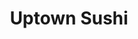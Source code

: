 ---
layout: place
title: "Uptown Sushi"
permalink: /texas/houston/uptown-sushi.html
stateAbbr: TX
stateName: Texas
cityName: Houston
seo:
  name: "Uptown Sushi"
  type: Restaurant
  links: http://www.uptown-sushi.com/
description: "Uptown Sushi serves delicious sushi in Houston, Texas. Try fresh Japanese dishes for a great dining experience. "
place_id: ChIJB50K5UfBQIYRnhGTlgwEu8Q
photos:
  - name: >-
      places/ChIJB50K5UfBQIYRnhGTlgwEu8Q/photos/AeeoHcLB0NeuSo6HkR8yLm0N_zx5iB-QIMAcsmj6cDdxpWBvNpyD6-WxGF6vzIXttOicBKEJBEy4UB0-K-N0iMrp45oVKTepz1hweAsJauJEwBuVfKrTt2U1dSqjXHt6gJ5L3IgAcw8uJ95zyRyLyhmILNPhKVpC4ULJVh2_VrsLWZEZrAwiQiIe0iO0i_Wf1JbcFbJR5HkJDUVOGC0i1JmMpZD3u-Zp6uglV06F9ylHnYa5VojuE2SRP69yLilz9KsHZRCAnvF9qg-HRxZ4jb5CJVCTuizN6LFd67JM30qE8yylwg
    widthPx: 4800
    heightPx: 3199
    authorAttributions:
      - displayName: Uptown Sushi
        uri: https://maps.google.com/maps/contrib/110616788545283497281
        photoUri: >-
          https://lh3.googleusercontent.com/a-/ALV-UjV2ipAxwwK32QzeaAGfws8q8bOcs9250xHLs_etPq01yXd83h4=s100-p-k-no-mo
    flagContentUri: >-
      https://www.google.com/local/imagery/report/?cb_client=maps_api_places.places_api&image_key=!1e10!2sAF1QipNJbPYA3r5g326KF8fQJftOvYMGGcyFzsihAf00&hl=en-US
    googleMapsUri: >-
      https://www.google.com/maps/place//data=!3m4!1e2!3m2!1sAF1QipNJbPYA3r5g326KF8fQJftOvYMGGcyFzsihAf00!2e10!4m2!3m1!1s0x8640c147e50a9d07:0xc4bb040c9693119e
  - name: >-
      places/ChIJB50K5UfBQIYRnhGTlgwEu8Q/photos/AeeoHcJx7JcaV6U5Yr3ldB89pZr_BiLCzbZy4O3OkFnvYc6D1ZURtsUjdhtRUG030XuzhsWCsJtdgU2uiK7V6Wh-h-_gBR1DFhYvbZuTfaEfSJZ4NY0THxMD5yE0dP3XO_u8Z_ZXHmIP2crsU1t-eyYSewTF4iK_oPqTb_RteKEvT9Ilrv8TL3-ZXE6DGETtNfr0kxj88xzUekX9mFEuUS4qZR0XSEw1mfOxUr_1pF5YIgl8kwl6KNQSYEzidG893AiVI4cewucJIc5KRHeXx1rAZUd09AwiBt7vKLP_P5Wlbc7eaA
    widthPx: 3235
    heightPx: 1693
    authorAttributions:
      - displayName: Uptown Sushi
        uri: https://maps.google.com/maps/contrib/110616788545283497281
        photoUri: >-
          https://lh3.googleusercontent.com/a-/ALV-UjV2ipAxwwK32QzeaAGfws8q8bOcs9250xHLs_etPq01yXd83h4=s100-p-k-no-mo
    flagContentUri: >-
      https://www.google.com/local/imagery/report/?cb_client=maps_api_places.places_api&image_key=!1e10!2sAF1QipM1ABgwxdEQHUHMsXA84SIvjjJ-JwOjSVxZ4Myu&hl=en-US
    googleMapsUri: >-
      https://www.google.com/maps/place//data=!3m4!1e2!3m2!1sAF1QipM1ABgwxdEQHUHMsXA84SIvjjJ-JwOjSVxZ4Myu!2e10!4m2!3m1!1s0x8640c147e50a9d07:0xc4bb040c9693119e
  - name: >-
      places/ChIJB50K5UfBQIYRnhGTlgwEu8Q/photos/AeeoHcJCgCFBpxaAcB50NcnvEExP53QwdFQPU4xbdlEX6j6-ajswCoLMgipPDhjnqJViOPqffRYp4-7miKHFL-4AIelUrT2IVQJ8o3dDhbBMM-TD6qY71gtUSXAp8SsiQOtDSoos5AbbFfBRtzSMZqIFMjfQ4TIp4X2WtWdF6OWa3tzJoITHQQEx2gW930NEM525f8YW0PmGklxEafxRjL9vIHN94MFdFPEfdZbbkCsIbfMshWz1xqAROiR8tFK3bqc08grA8Px80l94YItItOjXCgFpl4XzIejHH_xGF14ngQpR0ix7bPMYYtevSx7IVe19er7STbVM9biiLOPjC3d80tWDLeFCdbX5OUeofCQuHsG5Rj2StA1AoExpYSdwN4E7rBvy3uh3HqO9oCg0fW4EBArp-ybdktdd3krXi6Sv-Co3UQ
    widthPx: 4080
    heightPx: 3072
    authorAttributions:
      - displayName: Brian Carpani, GeckoMediaGroup
        uri: https://maps.google.com/maps/contrib/111854041212764337199
        photoUri: >-
          https://lh3.googleusercontent.com/a-/ALV-UjXtb84r8vgDOtkrZ5crhV8Nw8p7BXcgUD6J4Q8PcdpYPmfenEhOhA=s100-p-k-no-mo
    flagContentUri: >-
      https://www.google.com/local/imagery/report/?cb_client=maps_api_places.places_api&image_key=!1e10!2sCIHM0ogKEICAgID9gdbrOA&hl=en-US
    googleMapsUri: >-
      https://www.google.com/maps/place//data=!3m4!1e2!3m2!1sCIHM0ogKEICAgID9gdbrOA!2e10!4m2!3m1!1s0x8640c147e50a9d07:0xc4bb040c9693119e
  - name: >-
      places/ChIJB50K5UfBQIYRnhGTlgwEu8Q/photos/AeeoHcKCZjK676YZqCtON5-BybZdko_BDclO8Iw2bTzBGHOb-MdqU0RWbpljhMTfIyvDtMEpSKt4doPCntmJkslJqY-sLpd7dE3h7ETwrCzJMM4g5bK0wq7_FnJ4ONfO1yYaTHLzKNkUy1-uPx8RwGhW6mGZmbZdlsP6Gq3EHePH0uvrXO_Z4Gn-OzApLrXI2krmEAWoRNEmM5tqUbWXtzho5Itycn6WspO7Z7XhD9xA7aeFJC-9mZWjzHRIJmQFrc2kdfgc6Tn3pN0ReT1Ia8dWVr397N_NpNnMxkCiz0tC2swGsEYy_YhN4FGIwS2W5bbeYsIEyICbBMyW_dOR9ox3y7Hxg8e3KtUpu7-kGzF1EtkU_Epsbq7mHigYJNH4UNAmbRooyGlL8aU46S17ylUiZeqxFMxzALl8-J6cYjBKOM9wSg
    widthPx: 3024
    heightPx: 4032
    authorAttributions:
      - displayName: Christina Nguyen
        uri: https://maps.google.com/maps/contrib/109187389443752190122
        photoUri: >-
          https://lh3.googleusercontent.com/a-/ALV-UjXLuzR5zAOuN6MUwHiID0FrwWdUV2QP6oF0oLP-FWqPUKd6MHpb=s100-p-k-no-mo
    flagContentUri: >-
      https://www.google.com/local/imagery/report/?cb_client=maps_api_places.places_api&image_key=!1e10!2sCIHM0ogKEICAgIDz8pTeJQ&hl=en-US
    googleMapsUri: >-
      https://www.google.com/maps/place//data=!3m4!1e2!3m2!1sCIHM0ogKEICAgIDz8pTeJQ!2e10!4m2!3m1!1s0x8640c147e50a9d07:0xc4bb040c9693119e
  - name: >-
      places/ChIJB50K5UfBQIYRnhGTlgwEu8Q/photos/AeeoHcJt-0doR6at5uedZV_0ybx9YiqvJ3ZipJcAE3LDtucsdMHF7BtBG4QAJ9Jf3RUOZuytwtK_tXdjhvyajKzY22rO32GyWOvH-YT5ApUx9bojBu8BOLcw1Dwt-XmcTZtAe3MvPTXtH-q799JXJbklkHNCdmwTKvmAKtYd5Rru37jIg1ZyJ2-EDKCbTxVpvbjPcuAyq1JeNvKzcyyta8Q8Ui9LR3SY9bDcl5C3vSlzY5kyS0i4A49GkvP0WBWTFEkAHD45D9BipXS-BPEfH_6fzYH0Qdr7psKBgN_aOSJjvK5ric1veQv3eh5Gy0aRBa7NlppNiFIXrRiwFoNBUCRy60CT4G1rViUbJLMFdk-tIK4uEE-FHOgVZvfjQNuVYNNTBHIcpc0sQQMjPuWAWNUF2jEhVC8LJqm7kGFIPK4BNE1qhd8G
    widthPx: 4624
    heightPx: 3468
    authorAttributions:
      - displayName: Adriana Cuellar
        uri: https://maps.google.com/maps/contrib/111124402443591254278
        photoUri: >-
          https://lh3.googleusercontent.com/a-/ALV-UjWmXTsu_77soVI58ps4K6qLJVyBv-gb021MBCORDuIUYzJPyc2NGA=s100-p-k-no-mo
    flagContentUri: >-
      https://www.google.com/local/imagery/report/?cb_client=maps_api_places.places_api&image_key=!1e10!2sCIHM0ogKEICAgICD8d23gAE&hl=en-US
    googleMapsUri: >-
      https://www.google.com/maps/place//data=!3m4!1e2!3m2!1sCIHM0ogKEICAgICD8d23gAE!2e10!4m2!3m1!1s0x8640c147e50a9d07:0xc4bb040c9693119e
  - name: >-
      places/ChIJB50K5UfBQIYRnhGTlgwEu8Q/photos/AeeoHcLmA7I9MrZTaXshlpjfeN6MUG_g0apFgF9PzmwME_tcOnUfnSVkvVqbLZyxPsMBnbsCr3zkrMyLTjDT_zcQzsbHL8ZMFlATWacVifAN5hxC_i5rU0r5Tredp_V2gYponTglo9jm_LY86eEnU7nevEz3dztiDhwj8CL-fmwJI-dmSQ5zP0itDwT2pkkseYCezc0zyPpVvDLeSXn2JuKOq_17GcbIyJVkxY8IGoU6LxRyRNj7P0oucCLJW0xNXQj5sSBxnzsY8t8jsjNtkOWFZ6ihl-zBmSaSUh-a5Wlk_yvyRw
    widthPx: 600
    heightPx: 400
    authorAttributions:
      - displayName: Uptown Sushi
        uri: https://maps.google.com/maps/contrib/110616788545283497281
        photoUri: >-
          https://lh3.googleusercontent.com/a-/ALV-UjV2ipAxwwK32QzeaAGfws8q8bOcs9250xHLs_etPq01yXd83h4=s100-p-k-no-mo
    flagContentUri: >-
      https://www.google.com/local/imagery/report/?cb_client=maps_api_places.places_api&image_key=!1e10!2sAF1QipN9L_lC0PXX91mAmWRX6a1FEv8zFQj4DxU4psV0&hl=en-US
    googleMapsUri: >-
      https://www.google.com/maps/place//data=!3m4!1e2!3m2!1sAF1QipN9L_lC0PXX91mAmWRX6a1FEv8zFQj4DxU4psV0!2e10!4m2!3m1!1s0x8640c147e50a9d07:0xc4bb040c9693119e
  - name: >-
      places/ChIJB50K5UfBQIYRnhGTlgwEu8Q/photos/AeeoHcKT6kvvSpWpkVz97stYOqmXZzMEMJ81OQPjTIhV4WELpe7TG2V2Cr7rJUlkRpO0Fqf-1Xf7catgIQAaW6hksjNFBbk4vCq69S-tv6a-xvlrmAy530r65yhBNos5CDcVNsZqnwIZKPW29jWYcUNUVpLEuyw-o-qQ7JHPTEl9c7Q-O9dudHC7y5vwJKaYk0q5fgg17_EPDOoW5gTNJRQtsjn-had3cRnZCLWQ_RjIoi5wFjsMAXBTjRSHT8ZVFDhiCZwd2RZoMxW0BkZBwDINjXL5pvOhyjQFw_QHhzJdqqSIfYi0Gz-6R2UKPKvVGbb_hK03Jnsdbj59rS_Nmb_Sd7jldAm1dBMndUuwJADHRQUIO523BdyB1SMmm_xaqrRo0mTEj-eSku0Usx-N1wK8e69mZxc9P-QUeXNAyQujGSc58Gnw
    widthPx: 4000
    heightPx: 3000
    authorAttributions:
      - displayName: Natasha Bhavnani
        uri: https://maps.google.com/maps/contrib/116125347359448187498
        photoUri: >-
          https://lh3.googleusercontent.com/a-/ALV-UjXDu_mXJDd4KCUQNhFGvOzJKtrlBj1KCApyvCt04po5IekpEbwNHg=s100-p-k-no-mo
    flagContentUri: >-
      https://www.google.com/local/imagery/report/?cb_client=maps_api_places.places_api&image_key=!1e10!2sCIHM0ogKEICAgMDA_YSqzQE&hl=en-US
    googleMapsUri: >-
      https://www.google.com/maps/place//data=!3m4!1e2!3m2!1sCIHM0ogKEICAgMDA_YSqzQE!2e10!4m2!3m1!1s0x8640c147e50a9d07:0xc4bb040c9693119e
  - name: >-
      places/ChIJB50K5UfBQIYRnhGTlgwEu8Q/photos/AeeoHcKo029j719BA7587J8O2FL-p8WUZYUjul77Tf2mfR0iyg2yLvoY4KI8RbgGQx-tGvMswxxKewXJa89f3F1pwJkyKC1ZfMP6mYvoWok2iJMJcBFlWFLHsnVsOcocOxKvTw1DL_zy5EWsnEPFwbve2OzhCCwQm82Pxk1Qogh1RgZ3r66P3HA5wUoO1ni0cz_obEnE3992bmJcnjVKlf0517qL7C6pMq-meCUYZmdOdLrS1RqApXD9VLNkrZ-qczXuarV5F0iNsK5tFjRWMaDHu2F5Zkw2WFxcrOLvVVG8U3bcITBAYimEbFMvJgjmPG1zkOc1UwfbzJ1o0i3iLTkGVhaUaWPTncUhEWA8VSLPgAsJm1seeF8YRUfjdo_oe86u5IduvWAawxkUp-K6F0IATshoU3M_sQdFJmgWa1xMq_6OK5Pc
    widthPx: 3024
    heightPx: 4032
    authorAttributions:
      - displayName: Michelle Nguyen
        uri: https://maps.google.com/maps/contrib/109891875838436497530
        photoUri: >-
          https://lh3.googleusercontent.com/a/ACg8ocL7dPHSxBM7Y7WZyBOp9xj06N-uCUNy6g09AlQc_qTUVMbi8A=s100-p-k-no-mo
    flagContentUri: >-
      https://www.google.com/local/imagery/report/?cb_client=maps_api_places.places_api&image_key=!1e10!2sCIHM0ogKEICAgID7ht_LsQE&hl=en-US
    googleMapsUri: >-
      https://www.google.com/maps/place//data=!3m4!1e2!3m2!1sCIHM0ogKEICAgID7ht_LsQE!2e10!4m2!3m1!1s0x8640c147e50a9d07:0xc4bb040c9693119e
  - name: >-
      places/ChIJB50K5UfBQIYRnhGTlgwEu8Q/photos/AeeoHcJE2DEc1cPZgO3TtqE2hmqCBI6FQzEXGn0ejQwG4QL38ErbUIvxGsGNV4luNQG2ylQtnSS5cw82oYmRjIeGGnljOcgNookpIPjAyVDjwEDpKnUbT-evnPGfzJyyQBZC5Cu2A92Li8VBfuLcLsMfL_iPO4-3N_Wcd-FLWz6TmPPMxhOqYhSNkzziUvUUfXklpr1Gwv0x1FaZiwbaT7HP7XZ89doZgvmEzlpypmvByeVprv8OwVEcl2pTI6irr9xFCgsWwm8GrRp5SnraHUXZZRPJfS0YaTXBNrfwCCfugThyIH4-QGZLofd-UxAkWPnkvu4H0A-gRI2jGesR_g3NsnfmzRl5rt_ya01tylnXvSN3p74pFJ47lK9U8HRRcR2AK6Eip4Oz8P4Y3Id93CSBs2Lnla0JbybM0YFIFCsg4mzPdQ
    widthPx: 4032
    heightPx: 3024
    authorAttributions:
      - displayName: E Z
        uri: https://maps.google.com/maps/contrib/106706723945968683827
        photoUri: >-
          https://lh3.googleusercontent.com/a-/ALV-UjWM17RjjyJQan65Q0eGpHC74GbG0irsobc9PlpPqhAFRlvcJdAS=s100-p-k-no-mo
    flagContentUri: >-
      https://www.google.com/local/imagery/report/?cb_client=maps_api_places.places_api&image_key=!1e10!2sCIHM0ogKEICAgICM4MTnDg&hl=en-US
    googleMapsUri: >-
      https://www.google.com/maps/place//data=!3m4!1e2!3m2!1sCIHM0ogKEICAgICM4MTnDg!2e10!4m2!3m1!1s0x8640c147e50a9d07:0xc4bb040c9693119e
  - name: >-
      places/ChIJB50K5UfBQIYRnhGTlgwEu8Q/photos/AeeoHcIDt2PNiOETWcfZ50MXihzVU4uTD8HOmqW8uyc46dQ7z6s6FvOv82H_iZNIKu4jROpr8T-wFfk2CVdbWANw13FK8kiO8aXPDVwWdO8X4ceRVjOXF92TFMblpgPP2VlU8KWYPRoB-iK0u28QowdpIJTKAyWzVU_az96Z9irVJDshtzSlD8dx8UQ0_VM7MFERilwmhlewH3D1Dw72V3p5eqnxZ61WfQPOyFOe-DE244yn_DTTNAGRzQzkUTobtc89Ox6YMsjK1yceKmz6NWBT8o8r7J76IKZO1LHxCJVzaMwIb16F62PjCwRJdleUmDATtb-3H3sdKLuXvQTssgln6Vt3feR7OtmN26sK-f2t0D8unGQcGNkODLXPon-c1xwD_e_fQTvxRVn-lw7L7iSbfLTWfM4By4N3NxXmK6oATKMrBQ
    widthPx: 4624
    heightPx: 3468
    authorAttributions:
      - displayName: Adriana Cuellar
        uri: https://maps.google.com/maps/contrib/111124402443591254278
        photoUri: >-
          https://lh3.googleusercontent.com/a-/ALV-UjWmXTsu_77soVI58ps4K6qLJVyBv-gb021MBCORDuIUYzJPyc2NGA=s100-p-k-no-mo
    flagContentUri: >-
      https://www.google.com/local/imagery/report/?cb_client=maps_api_places.places_api&image_key=!1e10!2sCIHM0ogKEICAgICD8d2DcQ&hl=en-US
    googleMapsUri: >-
      https://www.google.com/maps/place//data=!3m4!1e2!3m2!1sCIHM0ogKEICAgICD8d2DcQ!2e10!4m2!3m1!1s0x8640c147e50a9d07:0xc4bb040c9693119e
address: 1131-14 Uptown Park Blvd, Houston, TX 77056, USA
street: 1131-14 Uptown Park Blvd
city: Houston
state: TX
zip: '77056'
country: USA
neighborhood: Westside
latitude: '29.755433'
longitude: '-95.456424'
accessibility_options:
  wheelchairAccessibleParking: true
  wheelchairAccessibleEntrance: true
  wheelchairAccessibleRestroom: true
  wheelchairAccessibleSeating: true
business_status: OPERATIONAL
name: Uptown Sushi
google_maps_links:
  directionsUri: >-
    https://www.google.com/maps/dir//''/data=!4m7!4m6!1m1!4e2!1m2!1m1!1s0x8640c147e50a9d07:0xc4bb040c9693119e!3e0
  placeUri: https://maps.google.com/?cid=14175928704191107486
  writeAReviewUri: >-
    https://www.google.com/maps/place//data=!4m3!3m2!1s0x8640c147e50a9d07:0xc4bb040c9693119e!12e1
  reviewsUri: >-
    https://www.google.com/maps/place//data=!4m4!3m3!1s0x8640c147e50a9d07:0xc4bb040c9693119e!9m1!1b1
  photosUri: >-
    https://www.google.com/maps/place//data=!4m3!3m2!1s0x8640c147e50a9d07:0xc4bb040c9693119e!10e5
primary_type: Japanese Restaurant
opening_hours:
  regular: null
  current: null
secondary_opening_hours:
  regular:
    weekdayDescriptions: null
    type: null
  current:
    weekdayDescriptions: null
    type: null
phone: (713) 871-1200
price_level: PRICE_LEVEL_EXPENSIVE
price_range: null
rating: '4.4'
rating_count: 665
website: http://www.uptown-sushi.com/
reviews: null
parking_options: null
payment_options: null
allow_dogs: null
curbside_pickup: null
delivery: null
dine_in: null
good_for_children: null
good_for_groups: null
good_for_sports: null
live_music: null
menu_for_children: null
outdoor_seating: null
reservable: null
restroom: null
serves_beer: null
serves_breakfast: null
serves_brunch: null
serves_cocktails: null
serves_coffee: null
serves_dinner: null
serves_dessert: null
serves_lunch: null
serves_vegetarian_food: null
serves_wine: null
takeout: null
summary: null

---